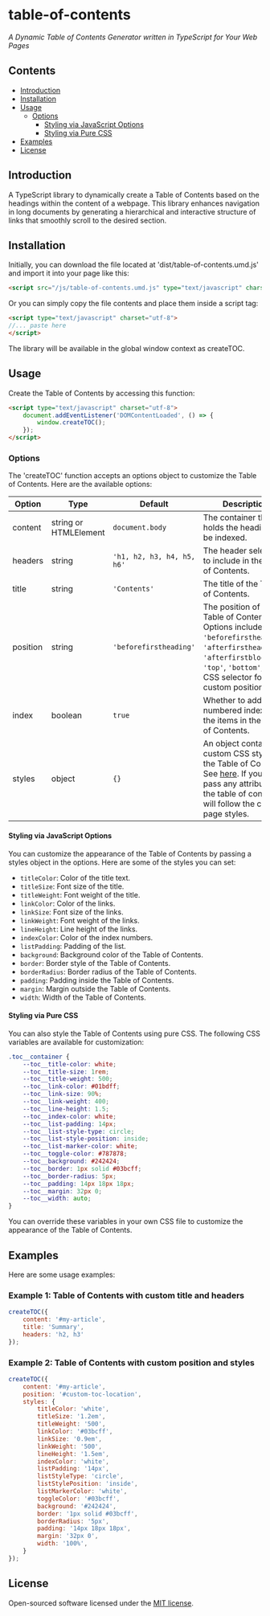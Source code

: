 # table-of-contents

_A Dynamic Table of Contents Generator written in TypeScript for Your Web Pages_

## Contents

- [Introduction](#introduction)
- [Installation](#installation)
- [Usage](#usage)
    - [Options](#options)
      - [Styling via JavaScript Options](#styling-via-javascript-options)
      - [Styling via Pure CSS](#styling-via-pure-css)
- [Examples](#examples)
- [License](#license)

## Introduction

A TypeScript library to dynamically create a Table of Contents based on the headings within the content of a webpage. This library enhances navigation in long documents by generating a hierarchical and interactive structure of links that smoothly scroll to the desired section.

## Installation

Initially, you can download the file located at 'dist/table-of-contents.umd.js' and import it into your page like this:
```html
<script src="/js/table-of-contents.umd.js" type="text/javascript" charset="utf-8"></script>
```
Or you can simply copy the file contents and place them inside a script tag:
```html
<script type="text/javascript" charset="utf-8">
//... paste here
</script>
```
The library will be available in the global window context as createTOC.

## Usage

Create the Table of Contents by accessing this function:

```html
<script type="text/javascript" charset="utf-8">
    document.addEventListener('DOMContentLoaded', () => {
        window.createTOC();
    });
</script>
```

### Options

The 'createTOC' function accepts an options object to customize the Table of Contents. 
Here are the available options:

| Option | Type | Default | Description |
| --- | --- | --- | --- |
| content | string or HTMLElement | `document.body` | The container that holds the headings to be indexed. |
| headers | string | `'h1, h2, h3, h4, h5, h6'` | The header selectors to include in the Table of Contents. |
| title | string | `'Contents'` | The title of the Table of Contents. |
| position | string | `'beforefirstheading'` | The position of the Table of Contents. Options include `'beforefirstheading'`, `'afterfirstheading'`, `'afterfirstblock'`, `'top'`, `'bottom'`, or a CSS selector for a custom position. |
| index | boolean | `true` | Whether to add numbered indexes to the items in the Table of Contents. |
| styles | object | `{}` | An object containing custom CSS styles for the Table of Contents. See [here](#styling-via-javascript-options). If you don't pass any attributes, the table of contents will follow the current page styles. |

#### Styling via JavaScript Options

You can customize the appearance of the Table of Contents by passing a styles object in the options. Here are some of the styles you can set:

- `titleColor`: Color of the title text.
- `titleSize`: Font size of the title.
- `titleWeight`: Font weight of the title.
- `linkColor`: Color of the links.
- `linkSize`: Font size of the links.
- `linkWeight`: Font weight of the links.
- `lineHeight`: Line height of the links.
- `indexColor`: Color of the index numbers.
- `listPadding`: Padding of the list.
- `background`: Background color of the Table of Contents.
- `border`: Border style of the Table of Contents.
- `borderRadius`: Border radius of the Table of Contents.
- `padding`: Padding inside the Table of Contents.
- `margin`: Margin outside the Table of Contents.
- `width`: Width of the Table of Contents.

#### Styling via Pure CSS

You can also style the Table of Contents using pure CSS. The following CSS variables are available for customization:

```css
.toc__container {
    --toc__title-color: white;
    --toc__title-size: 1rem;
    --toc__title-weight: 500;
    --toc__link-color: #01bdff;
    --toc__link-size: 90%;
    --toc__link-weight: 400;
    --toc__line-height: 1.5;
    --toc__index-color: white;
    --toc__list-padding: 14px;
    --toc__list-style-type: circle;
    --toc__list-style-position: inside;
    --toc__list-marker-color: white;
    --toc__toggle-color: #787878;
    --toc__background: #242424;
    --toc__border: 1px solid #03bcff;
    --toc__border-radius: 5px;
    --toc__padding: 14px 18px 18px;
    --toc__margin: 32px 0;
    --toc__width: auto;
}
```

You can override these variables in your own CSS file to customize the appearance of the Table of Contents.

## Examples

Here are some usage examples:

### Example 1: Table of Contents with custom title and headers
```javascript
createTOC({
    content: '#my-article',
    title: 'Summary',
    headers: 'h2, h3'
});
```
### Example 2: Table of Contents with custom position and styles
```javascript
createTOC({
    content: '#my-article',
    position: '#custom-toc-location',
    styles: {
        titleColor: 'white',
        titleSize: '1.2em',
        titleWeight: '500',
        linkColor: '#03bcff',
        linkSize: '0.9em',
        linkWeight: '500',
        lineHeight: '1.5em',
        indexColor: 'white',
        listPadding: '14px',
        listStyleType: 'circle',
        listStylePosition: 'inside',
        listMarkerColor: 'white',
        toggleColor: '#03bcff',
        background: '#242424',
        border: '1px solid #03bcff',
        borderRadius: '5px',
        padding: '14px 18px 18px',
        margin: '32px 0',
        width: '100%',
    }
});
```

## License

Open-sourced software licensed under the [MIT license](LICENSE).
